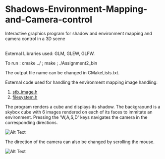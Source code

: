 # Shadows-Environment-Mapping-and-Camera-control
Interactive graphics program for shadow and environment mapping and camera control in a 3D scene<br><br>

External Libraries used: GLM, GLEW, GLFW.<br>

To run : cmake ../ ; make ; ./Assignment2_bin<br>

The output file name can be changed in CMakeLists.txt.<br>

External code used for handling the environment mapping image handling: 
1. [stb_image.h](https://github.com/nothings/stb/blob/master/stb_image.h)
2. [filesystem.h](https://github.com/JoeyDeVries/LearnOpenGL/blob/master/includes/learnopengl/filesystem.h)

The program renders a cube and displays its shadow. The backgraound is a skybox cube with 6 images rendered on each of its faces to immitate an environment. Pressing the 'W,A,S,D' keys navigates the camera in the corresponding directions. 

![Alt Text](https://github.com/msDikshaGarg/Shadows-Environment-Mapping-and-Camera-control/blob/main/outputs/env.gif)

The direction of the camera can also be changed by scrolling the mouse.

![Alt Text](https://github.com/msDikshaGarg/Shadows-Environment-Mapping-and-Camera-control/blob/main/outputs/shadow%2Benv.gif)
